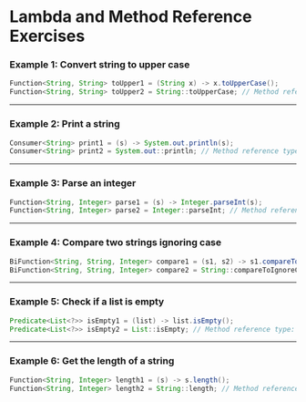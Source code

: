 # Lambda and Method Reference Exercises

### Example 1: Convert string to upper case

```java
Function<String, String> toUpper1 = (String x) -> x.toUpperCase();
Function<String, String> toUpper2 = String::toUpperCase; // Method reference type: Class::instanceMethod
```

---

### Example 2: Print a string

```java
Consumer<String> print1 = (s) -> System.out.println(s);
Consumer<String> print2 = System.out::println; // Method reference type: Class::staticMethod
```

---

### Example 3: Parse an integer

```java
Function<String, Integer> parse1 = (s) -> Integer.parseInt(s);
Function<String, Integer> parse2 = Integer::parseInt; // Method reference type: Class::staticMethod
```

---

### Example 4: Compare two strings ignoring case

```java
BiFunction<String, String, Integer> compare1 = (s1, s2) -> s1.compareToIgnoreCase(s2);
BiFunction<String, String, Integer> compare2 = String::compareToIgnoreCase; // Method reference type: Class::instanceMethod
```

---

### Example 5: Check if a list is empty

```java
Predicate<List<?>> isEmpty1 = (list) -> list.isEmpty();
Predicate<List<?>> isEmpty2 = List::isEmpty; // Method reference type: Class::instanceMethod
```

---

### Example 6: Get the length of a string

```java
Function<String, Integer> length1 = (s) -> s.length();
Function<String, Integer> length2 = String::length; // Method reference type: Class::instanceMethod
```



